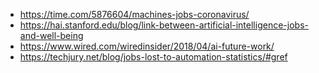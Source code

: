 * https://time.com/5876604/machines-jobs-coronavirus/
* https://hai.stanford.edu/blog/link-between-artificial-intelligence-jobs-and-well-being
* https://www.wired.com/wiredinsider/2018/04/ai-future-work/
* https://techjury.net/blog/jobs-lost-to-automation-statistics/#gref
